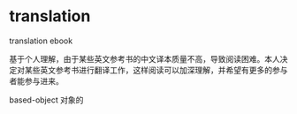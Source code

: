 # translation
translation ebook

基于个人理解，由于某些英文参考书的中文译本质量不高，导致阅读困难。本人决定对某些英文参考书进行翻译工作，这样阅读可以加深理解，并希望有更多的参与者能参与进来。


based-object 对象的
